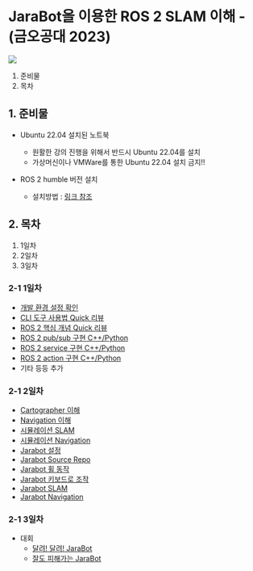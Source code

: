 # JaraBot을 이용한 ROS 2 SLAM 이해 - (금오공대 2023)

![](https://avatars.githubusercontent.com/u/142007781?s=400&u=3051e39dae4470600bf72bf50abb36fc15692e12&v=4)

1. 준비물
2. 목차
## 1. 준비물
* Ubuntu 22.04 설치된 노트북
  * 원활한 강의 진행을 위해서 반드시 Ubuntu 22.04를 설치
  * 가상머신이나 VMWare를 통한 Ubuntu 22.04 설치 금지!!

* ROS 2 humble 버전 설치
  * 설치방법 : [링크 참조](https://docs.ros.org/en/humble/Installation/Ubuntu-Install-Debians.html)

## 2. 목차
1. 1일차
2. 2일차
3. 3일차

### 2-1 1일차
* [개발 환경 설정 확인](./ROS2/환경설정.md)
* [CLI 도구 사용법 Quick 리뷰](./ROS2/turtlesim_ros2_rqt.md)
* [ROS 2 핵심 개념 Quick 리뷰](./ROS2/nodes.md)
* [ROS 2 pub/sub 구현 C++/Python](./ROS2/writingPublisherSubscriber.md)
* [ROS 2 service 구현 C++/Python](./ROS2/writingServiceClient.md)
* [ROS 2 action 구현 C++/Python](./ROS2/writingActionServerClient.md)
* 기타 등등 추가

### 2-1 2일차
* [Cartographer 이해](./Cartographer/README.md)
* [Navigation 이해](./Navigation/README.md)
* [시뮬레이션 SLAM](./SLAM/simulation_slam.md)
* [시뮬레이션 Navigation](./SLAM/simulation_nav.md)
* [Jarabot 설정](./jarabot/setup.md)
* [Jarabot Source Repo](https://github.com/jarabot/jarabot)
* [Jarabot 휠 동작](./jarabot/wheelcontrol.md)
* [Jarabot 키보드로 조작](./jarabot/moving.md)
* [Jarabot SLAM](./SLAM/jarabot_slam.md)
* [Jarabot Navigation](./SLAM/jarabot_nav.md)

### 2-1 3일차
* 대회
    * [달려! 달려! JaraBot](./Competition/GoGoJarabot.md)
    * [잘도 피해가는 JaraBot](./Competition/AvoidanceJarabot.md)
